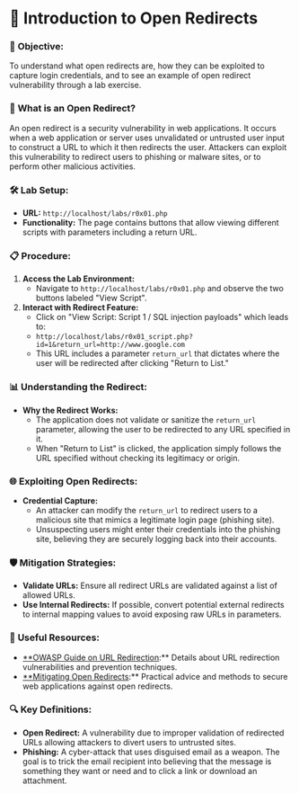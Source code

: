 
# 📝 **Introduction to Open Redirects**

### 🎯 **Objective:**

To understand what open redirects are, how they can be exploited to capture login credentials, and to see an example of open redirect vulnerability through a lab exercise.

### 🚀 **What is an Open Redirect?**

An open redirect is a security vulnerability in web applications. It occurs when a web application or server uses unvalidated or untrusted user input to construct a URL to which it then redirects the user. Attackers can exploit this vulnerability to redirect users to phishing or malware sites, or to perform other malicious activities.

### 🛠️ **Lab Setup:**

- **URL:** `http://localhost/labs/r0x01.php`
- **Functionality:** The page contains buttons that allow viewing different scripts with parameters including a return URL.

### 📋 **Procedure:**

1. **Access the Lab Environment:**
    - Navigate to `http://localhost/labs/r0x01.php` and observe the two buttons labeled "View Script".
2. **Interact with Redirect Feature:**
    - Click on "View Script: Script 1 / SQL injection payloads" which leads to:
    - `http://localhost/labs/r0x01_script.php?id=1&return_url=http://www.google.com`
    - This URL includes a parameter `return_url` that dictates where the user will be redirected after clicking "Return to List."

### 📊 **Understanding the Redirect:**

- **Why the Redirect Works:**
    - The application does not validate or sanitize the `return_url` parameter, allowing the user to be redirected to any URL specified in it.
    - When "Return to List" is clicked, the application simply follows the URL specified without checking its legitimacy or origin.

### 🌐 **Exploiting Open Redirects:**

- **Credential Capture:**
    - An attacker can modify the `return_url` to redirect users to a malicious site that mimics a legitimate login page (phishing site).
    - Unsuspecting users might enter their credentials into the phishing site, believing they are securely logging back into their accounts.

### 🛡️ **Mitigation Strategies:**

- **Validate URLs:** Ensure all redirect URLs are validated against a list of allowed URLs.
- **Use Internal Redirects:** If possible, convert potential external redirects to internal mapping values to avoid exposing raw URLs in parameters.

### 📖 **Useful Resources:**

- [**OWASP Guide on URL Redirection](https://owasp.org/www-community/attacks/URL_Redirection_to_Untrusted_Site_Phishing):** Details about URL redirection vulnerabilities and prevention techniques.
- [**Mitigating Open Redirects](https://securityblog.com/open-redirects/):** Practical advice and methods to secure web applications against open redirects.

### 🔍 **Key Definitions:**

- **Open Redirect:** A vulnerability due to improper validation of redirected URLs allowing attackers to divert users to untrusted sites.
- **Phishing:** A cyber-attack that uses disguised email as a weapon. The goal is to trick the email recipient into believing that the message is something they want or need and to click a link or download an attachment.
